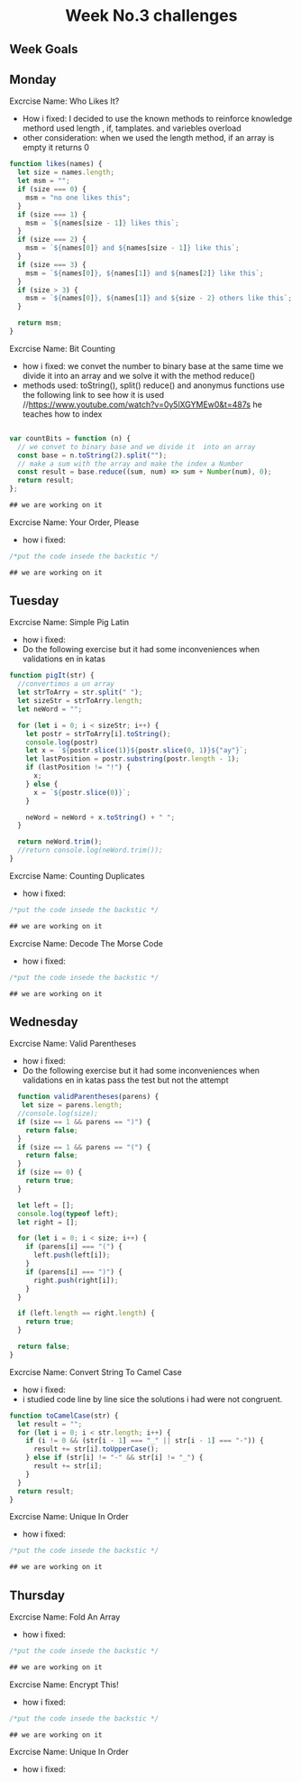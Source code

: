 <h1 align="center">Week No.3 challenges</h1>

<h2>Week Goals</h2>

## Monday

Excrcise Name: Who Likes It?

- How i fixed: I decided to use the known methods to reinforce knowledge
  methord used length , if, tamplates. and variebles overload
- other consideration: when we used the length method,
  if an array is empty it returns 0

```javascript Exercise No. 1
function likes(names) {
  let size = names.length;
  let msm = "";
  if (size === 0) {
    msm = "no one likes this";
  }
  if (size === 1) {
    msm = `${names[size - 1]} likes this`;
  }
  if (size === 2) {
    msm = `${names[0]} and ${names[size - 1]} like this`;
  }
  if (size === 3) {
    msm = `${names[0]}, ${names[1]} and ${names[2]} like this`;
  }
  if (size > 3) {
    msm = `${names[0]}, ${names[1]} and ${size - 2} others like this`;
  }

  return msm;
}
```

Excrcise Name: Bit Counting

- how i fixed: we convet the number to binary base at the same time we divide it into an array and we solve it with the method reduce()
- methods used: toString(), split() reduce()
  and anonymus functions
  use the following link to see how it is used
  //https://www.youtube.com/watch?v=0y5lXGYMEw0&t=487s
  he teaches how to index

```javascript Exercise No. 2

var countBits = function (n) {
  // we convet to binary base and we divide it  into an array
  const base = n.toString(2).split("");
  // make a sum with the array and make the index a Number
  const result = base.reduce((sum, num) => sum + Number(num), 0);
  return result;
};

## we are working on it

```

Excrcise Name: Your Order, Please

- how i fixed:

```javascript Exercise No. 3
/*put the code insede the backstic */

## we are working on it
```

## Tuesday

Excrcise Name: Simple Pig Latin

- how i fixed:
- Do the following exercise but it had some inconveniences when validations en in  katas

```javascript Exercise No. 1
function pigIt(str) {
  //convertimos a un array
  let strToArry = str.split(" ");
  let sizeStr = strToArry.length;
  let neWord = "";

  for (let i = 0; i < sizeStr; i++) {
    let postr = strToArry[i].toString();
    console.log(postr)
    let x = `${postr.slice(1)}${postr.slice(0, 1)}${"ay"}`;
    let lastPosition = postr.substring(postr.length - 1);
    if (lastPosition != "!") {
      x;
    } else {
      x = `${postr.slice(0)}`;
    }

    neWord = neWord + x.toString() + " ";
  }

  return neWord.trim();
  //return console.log(neWord.trim());
}

```

Excrcise Name: Counting Duplicates

- how i fixed:

```javascript Exercise No. 2
/*put the code insede the backstic */

## we are working on it

```

Excrcise Name: Decode The Morse Code

- how i fixed:

```javascript Exercise No. 3
/*put the code insede the backstic */

## we are working on it

```

## Wednesday

Excrcise Name: Valid Parentheses
- how i fixed:
- Do the following exercise but it had some inconveniences when validations en in katas pass the test but not the attempt

```javascript Exercise No. 1
  function validParentheses(parens) {
   let size = parens.length;
  //console.log(size);
  if (size == 1 && parens == ")") {
    return false;
  }
  if (size == 1 && parens == "(") {
    return false;
  }
  if (size == 0) {
    return true;
  }

  let left = [];
  console.log(typeof left);
  let right = [];

  for (let i = 0; i < size; i++) {
    if (parens[i] === "(") {
      left.push(left[i]);
    }
    if (parens[i] === ")") {
      right.push(right[i]);
    }
  }

  if (left.length == right.length) {
    return true;
  }

  return false;
}

```

Excrcise Name: Convert String To Camel Case

- how i fixed:
- i studied code line by line sice the solutions i had were not congruent.

```javascript Exercise No. 2
function toCamelCase(str) {
  let result = "";
  for (let i = 0; i < str.length; i++) {
    if (i != 0 && (str[i - 1] === "_" || str[i - 1] === "-")) {
      result += str[i].toUpperCase();
    } else if (str[i] != "-" && str[i] != "_") {
      result += str[i];
    }
  }
  return result;
}
```

Excrcise Name: Unique In Order

- how i fixed:

```javascript Exercise No. 3
/*put the code insede the backstic */

## we are working on it

```

## Thursday

Excrcise Name: Fold An Array

- how i fixed:

```javascript Exercise No. 1
/*put the code insede the backstic */

## we are working on it

```

Excrcise Name: Encrypt This!

- how i fixed:

```javascript Exercise No. 2
/*put the code insede the backstic */

## we are working on it

```

Excrcise Name: Unique In Order

- how i fixed:
